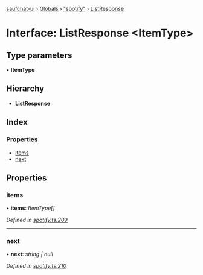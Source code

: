 [saufchat-ui](../README.md) › [Globals](../globals.md) › ["spotify"](../modules/_spotify_.md) › [ListResponse](_spotify_.listresponse.md)

# Interface: ListResponse <**ItemType**>

## Type parameters

▪ **ItemType**

## Hierarchy

* **ListResponse**

## Index

### Properties

* [items](_spotify_.listresponse.md#items)
* [next](_spotify_.listresponse.md#next)

## Properties

###  items

• **items**: *ItemType[]*

*Defined in [spotify.ts:209](https://github.com/Capevace/saufchat-ui/blob/41a33aa/src/spotify.ts#L209)*

___

###  next

• **next**: *string | null*

*Defined in [spotify.ts:210](https://github.com/Capevace/saufchat-ui/blob/41a33aa/src/spotify.ts#L210)*

